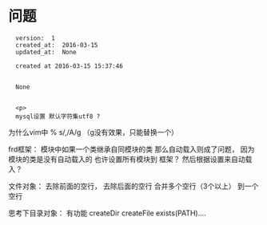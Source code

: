 
  # 问题

      version:  1
      created_at:  2016-03-15
      updated_at:  None

      created at 2016-03-15 15:37:46 


      None


      <p>
      mysql设置 默认字符集utf8 ?

为什么vim中 % s/,/A/g （g没有效果，只能替换一个）


frd框架：
模块中如果一个类继承自同模块的类
那么自动载入则成了问题，
因为模块的类是没有自动载入的
也许设置所有模块到 框架？ 然后根据设置来自动载入？


文件对象：
去除前面的空行，
去除后面的空行
合并多个空行（3个以上） 到一个空行

思考下目录对象： 有功能
createDir
createFile
exists(PATH)....
      </p>

  